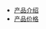 <!-- 请勿添加产品标题，标题行将由系统自动增加，名称将于您申请邮件提供的仓库名称一致 -->

* [产品介绍](/introduction)   <!-- 以下是参考的目录模版，旨在建议产品文档应该包含的内容模块。实际章节划分可根据实际内容进行调整 -->
* [产品价格](/price)
